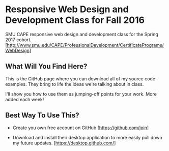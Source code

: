 # Responsive Web Design and Development Class for Fall 2016

SMU CAPE responsive web design and development class for the Spring 2017 cohort. [http://www.smu.edu/CAPE/ProfessionalDevelopment/CertificatePrograms/WebDesign]

## What Will You Find Here?

This is the GitHub page where you can download all of my source code examples. They bring to life the ideas we're talking about in class. 

I'll show you how to use them as jumping-off points for your work. More added each week!

## Best Way To Use This?

* Create you own free account on GitHub [https://github.com/join]
 
* Download and install their desktop application to more easily pull down my future updates. [https://desktop.github.com/]
